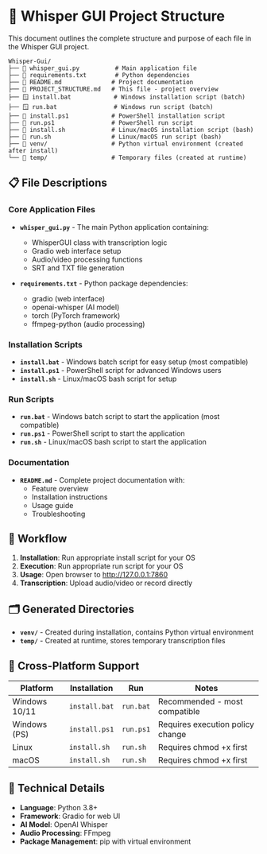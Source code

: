 # 📁 Whisper GUI Project Structure

This document outlines the complete structure and purpose of each file in the Whisper GUI project.

```
Whisper-Gui/
├── 📄 whisper_gui.py          # Main application file
├── 📄 requirements.txt        # Python dependencies
├── 📄 README.md              # Project documentation
├── 📄 PROJECT_STRUCTURE.md   # This file - project overview
├── 🪟 install.bat            # Windows installation script (batch)
├── 🪟 run.bat                # Windows run script (batch)
├── 🔷 install.ps1            # PowerShell installation script
├── 🔷 run.ps1                # PowerShell run script
├── 🐧 install.sh             # Linux/macOS installation script (bash)
├── 🐧 run.sh                 # Linux/macOS run script (bash)
├── 📁 venv/                  # Python virtual environment (created after install)
└── 📁 temp/                  # Temporary files (created at runtime)
```

## 📋 File Descriptions

### Core Application Files

- **`whisper_gui.py`** - The main Python application containing:
  - WhisperGUI class with transcription logic
  - Gradio web interface setup
  - Audio/video processing functions
  - SRT and TXT file generation

- **`requirements.txt`** - Python package dependencies:
  - gradio (web interface)
  - openai-whisper (AI model)
  - torch (PyTorch framework)
  - ffmpeg-python (audio processing)

### Installation Scripts

- **`install.bat`** - Windows batch script for easy setup (most compatible)
- **`install.ps1`** - PowerShell script for advanced Windows users
- **`install.sh`** - Linux/macOS bash script for setup

### Run Scripts

- **`run.bat`** - Windows batch script to start the application (most compatible)
- **`run.ps1`** - PowerShell script to start the application
- **`run.sh`** - Linux/macOS bash script to start the application

### Documentation

- **`README.md`** - Complete project documentation with:
  - Feature overview
  - Installation instructions
  - Usage guide
  - Troubleshooting

## 🔄 Workflow

1. **Installation**: Run appropriate install script for your OS
2. **Execution**: Run appropriate run script for your OS
3. **Usage**: Open browser to http://127.0.0.1:7860
4. **Transcription**: Upload audio/video or record directly

## 🗂️ Generated Directories

- **`venv/`** - Created during installation, contains Python virtual environment
- **`temp/`** - Created at runtime, stores temporary transcription files

## 🎯 Cross-Platform Support

| Platform | Installation | Run | Notes |
|----------|-------------|-----|-------|
| Windows 10/11 | `install.bat` | `run.bat` | Recommended - most compatible |
| Windows (PS) | `install.ps1` | `run.ps1` | Requires execution policy change |
| Linux | `install.sh` | `run.sh` | Requires chmod +x first |
| macOS | `install.sh` | `run.sh` | Requires chmod +x first |

## 🔧 Technical Details

- **Language**: Python 3.8+
- **Framework**: Gradio for web UI
- **AI Model**: OpenAI Whisper
- **Audio Processing**: FFmpeg
- **Package Management**: pip with virtual environment
